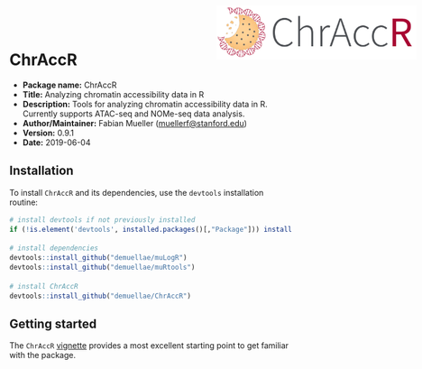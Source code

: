 # ChrAccR <img src="man/figures/chraccr_logo.png" align="right" style="position:absolute; top:0; right:0; padding:10px; height:96px;"/>
* __Package name:__ ChrAccR
* __Title:__ Analyzing chromatin accessibility data in R
* __Description:__ Tools for analyzing chromatin accessibility data in R. Currently supports ATAC-seq and NOMe-seq data analysis.
* __Author/Maintainer:__ Fabian Mueller (<muellerf@stanford.edu>)
* __Version:__ 0.9.1
* __Date:__ 2019-06-04


## Installation

To install `ChrAccR` and its dependencies, use the `devtools` installation routine:

```r
# install devtools if not previously installed
if (!is.element('devtools', installed.packages()[,"Package"])) install.packages('devtools')

# install dependencies
devtools::install_github("demuellae/muLogR")
devtools::install_github("demuellae/muRtools")

# install ChrAccR
devtools::install_github("demuellae/ChrAccR")
```

## Getting started

The `ChrAccR` [vignette](https://muellerf.s3.amazonaws.com/data/ChrAccR/vignette/overview.html) provides a most excellent starting point to get familiar with the package.
